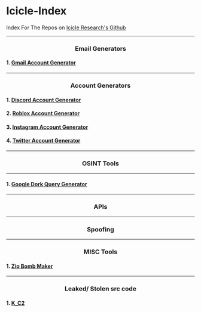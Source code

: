 # Icicle-Index

Index For The Repos on [Icicle Research's Github](https://github.com/Icicle-Research)

---
<div align="center">

### Email Generators

</div>

#### 1. [Gmail Account Generator](https://github.com/Icicle-Research/gmail_gen)



<div align="center">

---
### Account Generators

</div>


#### 1. [Discord Account Generator](https://github.com/Icicle-Research/discordacc_gen)
#### 2. [Roblox Account Generator](https://github.com/Icicle-Research/robloxacc_gen)
#### 3. [Instagram Account Generator](https://github.com/Icicle-Research/instaacc_gen)
#### 4. [Twitter Account Generator](https://github.com/Icicle-Research/twitteracc_gen)


<div align="center">

---
### OSINT Tools

</div>

---
#### 1. [Google Dork Query Generator](https://github.com/Icicle-Research/gdork_query_generator)

<div align="center">

---
### APIs

</div>


<div align="center">

---
### Spoofing

</div>



<div align="center">

---
### MISC Tools

</div>

#### 1. [Zip Bomb Maker](https://github.com/Icicle-Research/zipLoader)

<div align="center">

---
### Leaked/ Stolen src code

</div>

#### 1. [K_C2](https://github.com/Icicle-Research/KaitenC2_Leaked_src-code)